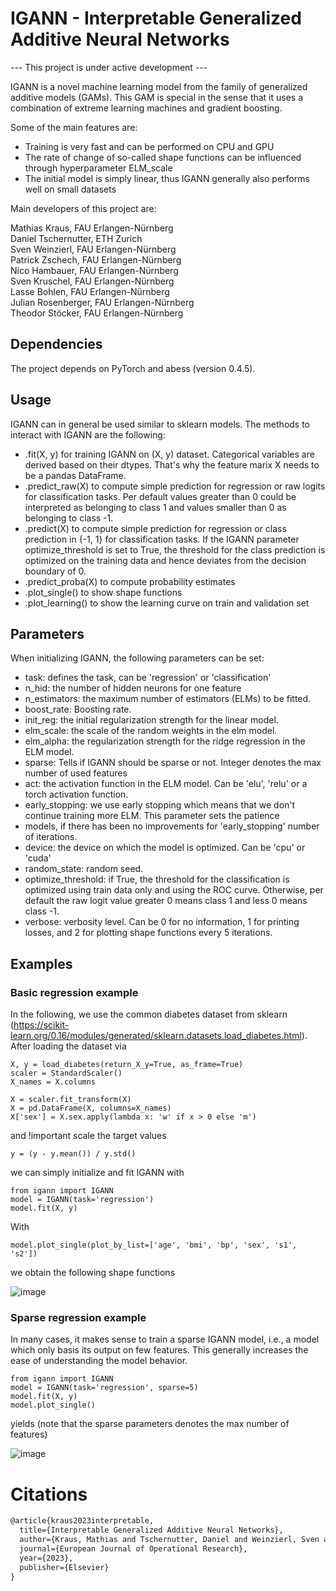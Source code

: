 # IGANN - Interpretable Generalized Additive Neural Networks

--- This project is under active development ---

IGANN is a novel machine learning model from the family of generalized additive models (GAMs). This GAM is special in the sense that it uses a combination of extreme learning machines and gradient boosting.

Some of the main features are:
- Training is very fast and can be performed on CPU and GPU  
- The rate of change of so-called shape functions can be influenced through hyperparameter ELM_scale  
- The initial model is simply linear, thus IGANN generally also performs well on small datasets  

Main developers of this project are:

Mathias Kraus, FAU Erlangen-Nürnberg  
Daniel Tschernutter, ETH Zurich  
Sven Weinzierl, FAU Erlangen-Nürnberg  
Patrick Zschech, FAU Erlangen-Nürnberg  
Nico Hambauer, FAU Erlangen-Nürnberg  
Sven Kruschel, FAU Erlangen-Nürnberg  
Lasse Bohlen, FAU Erlangen-Nürnberg  
Julian Rosenberger, FAU Erlangen-Nürnberg  
Theodor Stöcker, FAU Erlangen-Nürnberg

## Dependencies

The project depends on PyTorch and abess (version 0.4.5).

## Usage

IGANN can in general be used similar to sklearn models. The methods to interact with IGANN are the following:
- .fit(X, y) for training IGANN on (X, y) dataset. Categorical variables are derived based on their dtypes. That's why the feature marix X needs to be a pandas DataFrame.
- .predict_raw(X) to compute simple prediction for regression or raw logits for classification tasks. Per default values greater than 0 could be interpreted as belonging to class 1 and values smaller than 0 as belonging to class -1. 
- .predict(X) to compute simple prediction for regression or class prediction in {-1, 1} for classification tasks. If the IGANN parameter optimize_threshold is set to True, the threshold for the class prediction is optimized on the training data and hence deviates from the decision boundary of 0.
- .predict_proba(X) to compute probability estimates
- .plot_single() to show shape functions
- .plot_learning() to show the learning curve on train and validation set


## Parameters

When initializing IGANN, the following parameters can be set:
- task: defines the task, can be 'regression' or 'classification'
- n_hid: the number of hidden neurons for one feature
- n_estimators: the maximum number of estimators (ELMs) to be fitted.
- boost_rate: Boosting rate.
- init_reg: the initial regularization strength for the linear model.
- elm_scale: the scale of the random weights in the elm model.
- elm_alpha: the regularization strength for the ridge regression in the ELM model.
- sparse: Tells if IGANN should be sparse or not. Integer denotes the max number of used features
- act: the activation function in the ELM model. Can be 'elu', 'relu' or a torch activation function.
- early_stopping: we use early stopping which means that we don't continue training more ELM. This parameter sets the patience
- models, if there has been no improvements for 'early_stopping' number of iterations.
- device: the device on which the model is optimized. Can be 'cpu' or 'cuda'
- random_state: random seed.
- optimize_threshold: if True, the threshold for the classification is optimized using train data only and using the ROC curve. Otherwise, per default the raw logit value greater 0 means class 1 and less 0 means class -1.
- verbose: verbosity level. Can be 0 for no information, 1 for printing losses, and 2 for plotting shape functions every 5 iterations.

## Examples
### Basic regression example

In the following, we use the common diabetes dataset from sklearn (https://scikit-learn.org/0.16/modules/generated/sklearn.datasets.load_diabetes.html). After loading the dataset via


```
X, y = load_diabetes(return_X_y=True, as_frame=True)
scaler = StandardScaler()
X_names = X.columns

X = scaler.fit_transform(X)
X = pd.DataFrame(X, columns=X_names)
X['sex'] = X.sex.apply(lambda x: 'w' if x > 0 else 'm')
```
and !important scale the target values

```
y = (y - y.mean()) / y.std()
```

we can simply initialize and fit IGANN with
```
from igann import IGANN
model = IGANN(task='regression')
model.fit(X, y)
```

With 
```
model.plot_single(plot_by_list=['age', 'bmi', 'bp', 'sex', 's1', 's2'])
```
we obtain the following shape functions

![image](https://github.com/MathiasKraus/igann/assets/15181429/9c0607a9-f4ac-4515-b098-22500aef147b)


### Sparse regression example

In many cases, it makes sense to train a sparse IGANN model, i.e., a model which only basis its output on few features. This generally increases the ease of understanding the model behavior.

```
from igann import IGANN
model = IGANN(task='regression', sparse=5)
model.fit(X, y)
model.plot_single()
```

yields (note that the sparse parameters denotes the max number of features)

![image](https://github.com/MathiasKraus/igann/assets/15181429/1ef6a099-4e09-471a-9e6f-da955dbff23d)

# Citations
```latex
@article{kraus2023interpretable,
  title={Interpretable Generalized Additive Neural Networks},
  author={Kraus, Mathias and Tschernutter, Daniel and Weinzierl, Sven and Zschech, Patrick},
  journal={European Journal of Operational Research},
  year={2023},
  publisher={Elsevier}
}
```




